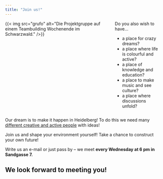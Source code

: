 ```yaml
---
title: "Join us!"
---
```



<div class="columns">
    <div class="column">
        {{< img src="grufo" alt="Die Projektgruppe auf einem Teambuilding Wochenende im Schwarzwald." />}}
    </div>
    <div class="column">
        Do you also wish to have...
        <ul>
        <li>a place for crazy dreams?</li>
        <li>a place where life is colourful and active?</li>
        <li>a place of knowledge and education?</li>
        <li>a place to make music and see culture?</li>
        <li>a place where discussions unfold?</li>
        </ul>
    </div>
</div>

Our dream is to make it happen in Heidelberg! To do this we need many [different creative and active people](/ueber-uns) with ideas!

Join us and shape your environment yourself!
Take a chance to construct your own future!

Write us an e-mail or just pass by – we meet **every Wednesday at 6 pm in Sandgasse 7.**

## We look forward to meeting you!
